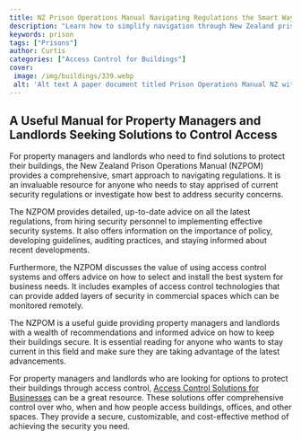 ```yaml
---
title: NZ Prison Operations Manual Navigating Regulations the Smart Way
description: "Learn how to simplify navigation through New Zealand prison operations regulations with this comprehensive guide Get the essential tips and tricks to make prison operations more efficient and much less confusing"
keywords: prison
tags: ["Prisons"]
author: Curtis
categories: ["Access Control for Buildings"]
cover: 
 image: /img/buildings/339.webp
 alt: 'Alt text A paper document titled Prison Operations Manual NZ with various regulation documents in the background'
---
```

## A Useful Manual for Property Managers and Landlords Seeking Solutions to Control Access 

For property managers and landlords who need to find solutions to protect their buildings, the New Zealand Prison Operations Manual (NZPOM) provides a comprehensive, smart approach to navigating regulations. It is an invaluable resource for anyone who needs to stay apprised of current security regulations or investigate how best to address security concerns. 

The NZPOM provides detailed, up-to-date advice on all the latest regulations, from hiring security personnel to implementing effective security systems. It also offers information on the importance of policy, developing guidelines, auditing practices, and staying informed about recent developments.

Furthermore, the NZPOM discusses the value of using access control systems and offers advice on how to select and install the best system for business needs. It includes examples of access control technologies that can provide added layers of security in commercial spaces which can be monitored remotely. 

The NZPOM is a useful guide providing property managers and landlords with a wealth of recommendations and informed advice on how to keep their buildings secure. It is essential reading for anyone who wants to stay current in this field and make sure they are taking advantage of the latest advancements. 

For property managers and landlords who are looking for options to protect their buildings through access control, [Access Control Solutions for Businesses](/access-control) can be a great resource. These solutions offer comprehensive control over who, when and how people access buildings, offices, and other spaces. They provide a secure, customizable, and cost-effective method of achieving the security you need.
